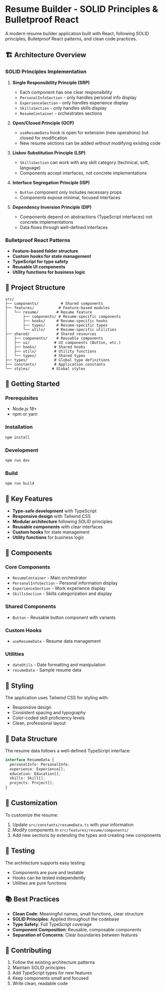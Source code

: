 # Resume Builder - SOLID Principles & Bulletproof React

A modern resume builder application built with React, following SOLID principles, Bulletproof React patterns, and clean code practices.

## 🏗️ Architecture Overview

### SOLID Principles Implementation

1. **Single Responsibility Principle (SRP)**
   - Each component has one clear responsibility
   - `PersonalInfoSection` - only handles personal info display
   - `ExperienceSection` - only handles experience display
   - `SkillsSection` - only handles skills display
   - `ResumeContainer` - orchestrates sections

2. **Open/Closed Principle (OCP)**
   - `useResumeData` hook is open for extension (new operations) but closed for modification
   - New resume sections can be added without modifying existing code

3. **Liskov Substitution Principle (LSP)**
   - `SkillsSection` can work with any skill category (technical, soft, language)
   - Components accept interfaces, not concrete implementations

4. **Interface Segregation Principle (ISP)**
   - `Button` component only includes necessary props
   - Components expose minimal, focused interfaces

5. **Dependency Inversion Principle (DIP)**
   - Components depend on abstractions (TypeScript interfaces) not concrete implementations
   - Data flows through well-defined interfaces

### Bulletproof React Patterns

- **Feature-based folder structure**
- **Custom hooks for state management**
- **TypeScript for type safety**
- **Reusable UI components**
- **Utility functions for business logic**

## 📁 Project Structure

```
src/
├── components/          # Shared components
├── features/           # Feature-based modules
│   └── resume/        # Resume feature
│       ├── components/ # Resume-specific components
│       ├── hooks/     # Resume-specific hooks
│       ├── types/     # Resume-specific types
│       └── utils/     # Resume-specific utilities
├── shared/            # Shared resources
│   ├── components/    # Reusable components
│   ├── ui/           # UI components (Button, etc.)
│   ├── hooks/        # Shared hooks
│   ├── utils/        # Utility functions
│   └── types/        # Shared types
├── types/            # Global type definitions
├── constants/        # Application constants
└── styles/          # Global styles
```

## 🚀 Getting Started

### Prerequisites
- Node.js 18+
- npm or yarn

### Installation
```bash
npm install
```

### Development
```bash
npm run dev
```

### Build
```bash
npm run build
```

## 🎯 Key Features

- **Type-safe development** with TypeScript
- **Responsive design** with Tailwind CSS
- **Modular architecture** following SOLID principles
- **Reusable components** with clear interfaces
- **Custom hooks** for state management
- **Utility functions** for business logic

## 🧩 Components

### Core Components
- `ResumeContainer` - Main orchestrator
- `PersonalInfoSection` - Personal information display
- `ExperienceSection` - Work experience display
- `SkillsSection` - Skills categorization and display

### Shared Components
- `Button` - Reusable button component with variants

### Custom Hooks
- `useResumeData` - Resume data management

### Utilities
- `dateUtils` - Date formatting and manipulation
- `resumeData` - Sample resume data

## 🎨 Styling

The application uses Tailwind CSS for styling with:
- Responsive design
- Consistent spacing and typography
- Color-coded skill proficiency levels
- Clean, professional layout

## 📝 Data Structure

The resume data follows a well-defined TypeScript interface:

```typescript
interface ResumeData {
  personalInfo: PersonalInfo;
  experience: Experience[];
  education: Education[];
  skills: Skill[];
  projects: Project[];
}
```

## 🔧 Customization

To customize the resume:
1. Update `src/constants/resumeData.ts` with your information
2. Modify components in `src/features/resume/components/`
3. Add new sections by extending the types and creating new components

## 🧪 Testing

The architecture supports easy testing:
- Components are pure and testable
- Hooks can be tested independently
- Utilities are pure functions

## 📚 Best Practices

- **Clean Code**: Meaningful names, small functions, clear structure
- **SOLID Principles**: Applied throughout the codebase
- **Type Safety**: Full TypeScript coverage
- **Component Composition**: Reusable, composable components
- **Separation of Concerns**: Clear boundaries between features

## 🤝 Contributing

1. Follow the existing architecture patterns
2. Maintain SOLID principles
3. Add TypeScript types for new features
4. Keep components small and focused
5. Write clean, readable code

